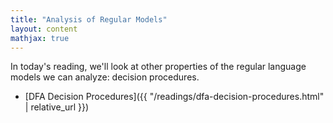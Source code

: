 ```yaml
---
title: "Analysis of Regular Models"
layout: content
mathjax: true
---
```


In today's reading, we'll look at other properties of the regular language models we can analyze: decision procedures.

* [DFA Decision Procedures]({{ "/readings/dfa-decision-procedures.html" | relative_url }})
